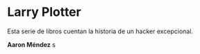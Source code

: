 # Larry Plotter

Esta serie de libros cuentan la historia de un hacker excepcional.

**Aaron Méndez** s

